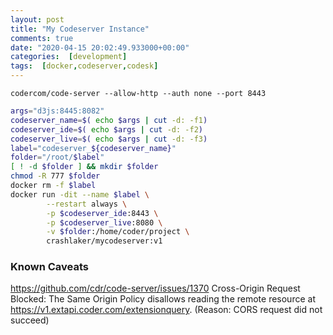 ```yaml
---
layout: post
title: "My Codeserver Instance"
comments: true
date: "2020-04-15 20:02:49.933000+00:00"
categories:  [development]
tags:  [docker,codeserver,codesk]
---
```



`codercom/code-server --allow-http --auth none --port 8443`

```bash
args="d3js:8445:8082"
codeserver_name=$( echo $args | cut -d: -f1)
codeserver_ide=$( echo $args | cut -d: -f2)
codeserver_live=$( echo $args | cut -d: -f3)
label="codeserver_${codeserver_name}"
folder="/root/$label"
[ ! -d $folder ] && mkdir $folder 
chmod -R 777 $folder
docker rm -f $label
docker run -dit --name $label \
        --restart always \
        -p $codeserver_ide:8443 \
        -p $codeserver_live:8080 \
        -v $folder:/home/coder/project \
        crashlaker/mycodeserver:v1
```



### Known Caveats
https://github.com/cdr/code-server/issues/1370
Cross-Origin Request Blocked: The Same Origin Policy disallows reading the remote resource at https://v1.extapi.coder.com/extensionquery. (Reason: CORS request did not succeed)
